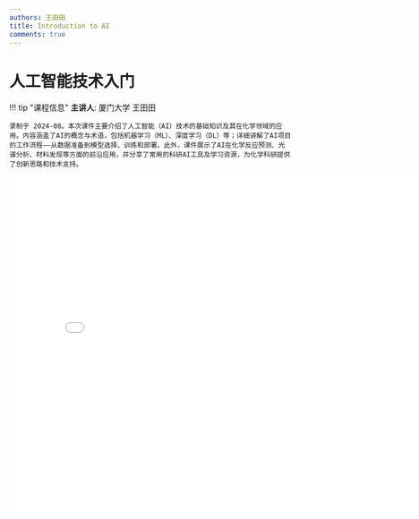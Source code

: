 ```yaml
---
authors: 王田田
title: Introduction to AI
comments: true
---
```


# 人工智能技术入门

!!! tip "课程信息"
    **主讲人**: 厦门大学 王田田
    
    录制于 2024-08。本次课件主要介绍了人工智能（AI）技术的基础知识及其在化学领域的应用。内容涵盖了AI的概念与术语，包括机器学习（ML）、深度学习（DL）等；详细讲解了AI项目的工作流程——从数据准备到模型选择、训练和部署。此外，课件展示了AI在化学反应预测、光谱分析、材料发现等方面的前沿应用，并分享了常用的科研AI工具及学习资源，为化学科研提供了创新思路和技术支持。

<iframe src="//player.bilibili.com/player.html?isOutside=true&aid=113599385179791&bvid=BV1TriRYcEGs&cid=27200522074&p=1" scrolling="no" border="0" frameborder="no" framespacing="0" allowfullscreen="true" height="600" width="800"></iframe>
